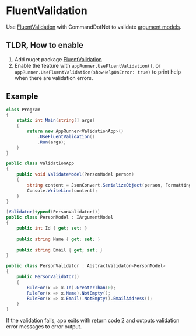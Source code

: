 # FluentValidation

Use [FluentValidation](https://github.com/JeremySkinner/FluentValidation) with CommandDotNet to validate [argument models](../DefiningCommands/argument-models.md).

## TLDR, How to enable 
1. Add nuget package [FluentValidation](https://www.nuget.org/packages/CommandDotNet.FluentValidation) 
1. Enable the feature with `appRunner.UseFluentValidation()`, or `appRunner.UseFluentValidation(showHelpOnError: true)` to print help when there are validation errors.

## Example
```c#
class Program
{
    static int Main(string[] args)
    {
        return new AppRunner<ValidationApp>()
            .UseFluentValidation()
            .Run(args);
    }
}

public class ValidationApp
{
    public void ValidateModel(PersonModel person)
    {
        string content = JsonConvert.SerializeObject(person, Formatting.Indented);
        Console.WriteLine(content);
    }
}

[Validator(typeof(PersonValidator))]
public class PersonModel : IArgumentModel
{
    public int Id { get; set; }
    
    public string Name { get; set; }
    
    public string Email { get; set; }
}

public class PersonValidator : AbstractValidator<PersonModel>
{
    public PersonValidator()
    {
        RuleFor(x => x.Id).GreaterThan(0);
        RuleFor(x => x.Name).NotEmpty();
        RuleFor(x => x.Email).NotEmpty().EmailAddress();
    }
}
```

If the validation fails, app exits with return code 2 and outputs validation error messages to error output.